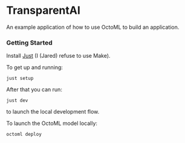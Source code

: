 # TransparentAI

An example application of how to use OctoML to build an application.

### Getting Started

Install [Just](https://github.com/casey/just) (I (Jared) refuse to use Make).

To get up and running:

```
just setup
```

After that you can run:

```
just dev
```
to launch the local development flow.

To launch the OctoML model locally:

```
octoml deploy
```
